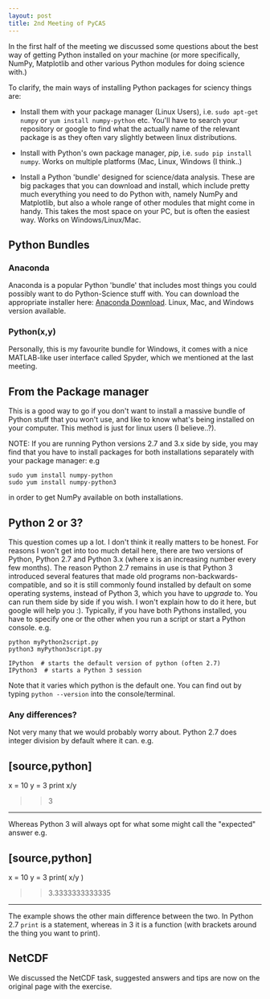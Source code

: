 ```yaml
---
layout: post
title: 2nd Meeting of PyCAS
---
```


In the first half of the meeting we discussed some questions about the best way of getting Python installed on your machine (or more specifically, NumPy, Matplotlib and other various Python modules for doing science with.)

To clarify, the main ways of installing Python packages for sciency things are:

- Install them with your package manager (Linux Users), i.e. `sudo apt-get numpy` or `yum install numpy-python` etc. You'll have to search your repository or google to find what the actually name of the relevant package is as they often vary slightly between linux distributions.

- Install with Python's own package manager, *pip*, i.e. `sudo pip install numpy`. Works on multiple platforms (Mac, Linux, Windows (I think..)

- Install a Python 'bundle' designed for science/data analysis. These are big packages that you can download and install, which include pretty much everything you need to do Python with, namely NumPy and Matplotlib, but also a whole range of other modules that might come in handy. This takes the most space on your PC, but is often the easiest way. Works on Windows/Linux/Mac. 

## Python Bundles

### Anaconda
Anaconda is a popular Python 'bundle' that includes most things you could possibly want to do Python-Science stuff with. You can download the appropriate installer here: [Anaconda Download](https://www.continuum.io/downloads). Linux, Mac, and Windows version available.

### Python(x,y)
Personally, this is my favourite bundle for Windows, it comes with a nice MATLAB-like user interface called Spyder, which we mentioned at the last meeting.

## From the Package manager
This is a good way to go if you don't want to install a massive bundle of Python stuff that you won't use, and like to know what's being installed on your computer. This method is just for linux users (I believe..?). 

NOTE: If you are running Python versions 2.7 and 3.x side by side, you may find that you have to install packages for both installations separately with your package manager: e.g

```
sudo yum install numpy-python
sudo yum install numpy-python3
```
in order to get NumPy available on both installations.

## Python 2 or 3?
This question comes up a lot. I don't think it really matters to be honest. For reasons I won't get into too much detail here, there are two versions of Python, Python 2.7 and Python 3.x (where x is an increasing number every few months). The reason Python 2.7 remains in use is that Python 3 introduced several features that made old programs non-backwards-compatible, and so it is still commonly found installed by default on some operating systems, instead of Python 3, which you have to _upgrade_ to. 
You can run them side by side if you wish. I won't explain how to do it here, but google will help you :). Typically, if you have both Pythons installed, you have to specify one or the other when you run a script or start a Python console. e.g.

```
python myPython2script.py
python3 myPython3script.py

IPython  # starts the default version of python (often 2.7)
IPython3  # starts a Python 3 session
```

Note that it varies which python is the default one. You can find out by typing `python --version` into the console/terminal.

### Any differences?

Not very many that we would probably worry about. Python 2.7 does integer division by default where it can. e.g.

[source,python]
---
x = 10
y = 3
print x/y

>> 3
---

Whereas Python 3 will always opt for what some might call the "expected" answer e.g.

[source,python]
---
x = 10
y = 3
print( x/y )

>> 3.3333333333335
---

The example shows the other main difference between the two. In Python 2.7 `print` is a statement, whereas in 3 it is a function (with brackets around the thing you want to print).

## NetCDF

We discussed the NetCDF task, suggested answers and tips are now on the original page with the exercise.
